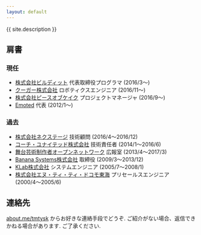 ```yaml
---
layout: default
---
```


{{ site.description }}

## 肩書

### 現任

* [株式会社ビルディット](http://bldt.jp) 代表取締役プログラマ (2016/3〜)
* [クーガー株式会社](http://www.couger.co.jp/) ロボティクスエンジニア (2016/11〜)
* [株式会社ピースオブケイク](https://www.pieceofcake.co.jp/) プロジェクトマネージャ (2016/9〜)
* [Emoted](http://emoted.in) 代表 (2012/1〜)

### 過去

* [株式会社ネクステージ](http://i-nextage.co.jp) 技術顧問 (2016/4〜2016/12)
* [コーチ・ユナイテッド株式会社](http://cunited.jp) 技術責任者 (2014/1〜2016/6)
* [舞台芸術制作者オープンネットワーク](http://onpam.net) 広報室 (2013/4〜2017/3)
* [Banana Systems株式会社](http://banana.systems/) 取締役 (2009/3〜2013/12)
* [KLab株式会社](http://www.klab.com/) システムエンジニア (2005/7〜2008/1)
* [株式会社エヌ・ティ・ティ・ドコモ東海](http://www.nttdocomo.co.jp/) プリセールスエンジニア (2000/4〜2005/6)

## 連絡先

[about.me/tmtysk](https://about.me/tmtysk) からお好きな連絡手段でどうぞ. ご紹介がない場合、返信できかねる場合があります. ご了承ください.

